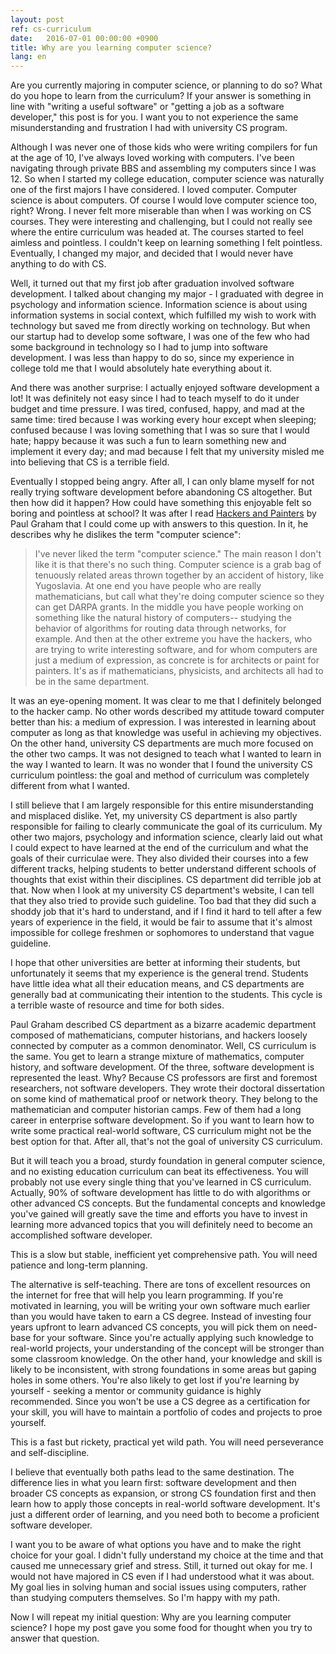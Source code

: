 ```yaml
---
layout: post
ref: cs-curriculum
date:   2016-07-01 00:00:00 +0900
title: Why are you learning computer science? 
lang: en
---
```


Are you currently majoring in computer science, or planning to do so? What do you hope to learn from the curriculum? If your answer is something in line with "writing a useful software" or "getting a job as a software developer," this post is for you. I want you to not experience the same misunderstanding and frustration I had with university CS program.

Although I was never one of those kids who were writing compilers for fun at the age of 10, I've always loved working with computers. I've been navigating through private BBS and assembling my computers since I was 12. So when I started my college education, computer science was naturally one of the first majors I have considered. I loved computer. Computer science is about computers. Of course I would love computer science too, right? Wrong. I never felt more miserable than when I was working on CS courses. They were interesting and challenging, but I could not really see where the entire curriculum was headed at. The courses started to feel aimless and pointless. I couldn't keep on learning something I felt pointless. Eventually, I changed my major, and decided that I would never have anything to do with CS. 

Well, it turned out that my first job after graduation involved software development. I talked about changing my major - I graduated with degree in psychology and information science. Information science is about using information systems in social context, which fulfilled my wish to work with technology but saved me from directly working on technology. But when our startup had to develop some software, I was one of the few who had some background in technology so I had to jump into software development. I was less than happy to do so, since my experience in college told me that I would absolutely hate everything about it. 

And there was another surprise: I actually enjoyed software development a lot! It was definitely not easy since I had to teach myself to do it under budget and time pressure. I was tired, confused, happy, and mad at the same time: tired because I was working every hour except when sleeping; confused because I was loving something that I was so sure that I would hate; happy because it was such a fun to learn something new and implement it every day; and mad because I felt that my university misled me into believing that CS is a terrible field.

Eventually I stopped being angry. After all, I can only blame myself for not really trying software development before abandoning CS altogether. But then how did it happen? How could have something this enjoyable felt so boring and pointless at school? It was after I read <a href="www.paulgraham.com/hp.html">Hackers and Painters</a> by Paul Graham that I could come up with answers to this question. In it, he describes why he dislikes the term "computer science":

> I've never liked the term "computer science." The main reason I don't like it is that there's no such thing. Computer science is a grab bag of tenuously related areas thrown together by an accident of history, like Yugoslavia. At one end you have people who are really mathematicians, but call what they're doing computer science so they can get DARPA grants. In the middle you have people working on something like the natural history of computers-- studying the behavior of algorithms for routing data through networks, for example. And then at the other extreme you have the hackers, who are trying to write interesting software, and for whom computers are just a medium of expression, as concrete is for architects or paint for painters. It's as if mathematicians, physicists, and architects all had to be in the same department.

It was an eye-opening moment. It was clear to me that I definitely belonged to the hacker camp. No other words described my attitude toward computer better than his: a medium of expression. I was interested in learning about computer as long as that knowledge was useful in achieving my objectives. On the other hand, university CS departments are much more focused on the other two camps. It was not designed to teach what I wanted to learn in the way I wanted to learn. It was no wonder that I found the university CS curriculum pointless: the goal and method of curriculum was completely different from what I wanted.

I still believe that I am largely responsible for this entire misunderstanding and misplaced dislike. Yet, my university CS department is also partly responsible for failing to clearly communicate the goal of its curriculum. My other two majors, psychology and information science, clearly laid out what I could expect to have learned at the end of the curriculum and what the goals of their curriculae were. They also divided their courses into a few different tracks, helping students to better understand different schools of thoughts that exist within their disciplines. CS department did terrible job at that. Now when I look at my university CS department's website, I can tell that they also tried to provide such guideline. Too bad that they did such a shoddy job that it's hard to understand, and if I find it hard to tell after a few years of experience in the field, it would be fair to assume that it's almost impossible for college freshmen or sophomores to understand that vague guideline. 

I hope that other universities are better at informing their students, but unfortunately it seems that my experience is the general trend. Students have little idea what all their education means, and CS departments are generally bad at communicating their intention to the students. This cycle is a terrible waste of resource and time for both sides. 

Paul Graham described CS department as a bizarre academic department composed of mathematicians, computer historians, and hackers loosely connected by computer as a common denominator. Well, CS curriculum is the same. You get to learn a strange mixture of mathematics, computer history, and software development. Of the three, software development is represented the least. Why? Because CS professors are first and foremost researchers, not software developers. They wrote their doctoral dissertation on some kind of mathematical proof or network theory. They belong to the mathematician and computer historian camps. Few of them had a long career in enterprise software development. So if you want to learn how to write some practical real-world software, CS curriculum might not be the best option for that. After all, that's not the goal of university CS curriculum. 

But it will teach you a broad, sturdy foundation in general computer science, and no existing education curriculum can beat its effectiveness. You will probably not use every single thing that you've learned in CS curriculum. Actually, 90% of software development has little to do with algorithms or other advanced CS concepts. But the fundamental concepts and knowledge you've gained will greatly save the time and efforts you have to invest in learning more advanced topics that you will definitely need to become an accomplished software developer.

This is a slow but stable, inefficient yet comprehensive path. You will need patience and long-term planning.

The alternative is self-teaching. There are tons of excellent resources on the internet for free that will help you learn programming. If you're motivated in learning, you will be writing your own software much earlier than you would have taken to earn a CS degree. Instead of investing four years upfront to learn advanced CS concepts, you will pick them on need-base for your software. Since you're actually applying such knowledge to real-world projects, your understanding of the concept will be stronger than some classroom knowledge. On the other hand, your knowledge and skill is likely to be inconsistent, with strong foundations in some areas but gaping holes in some others. You're also likely to get lost if you're learning by yourself - seeking a mentor or community guidance is highly recommended. Since you won't be use a CS degree as a certification for your skill, you will have to maintain a portfolio of codes and projects to proe yourself.

This is a fast but rickety, practical yet wild path. You will need perseverance and self-discipline.

I believe that eventually both paths lead to the same destination. The difference lies in what you learn first: software development and then broader CS concepts as expansion, or strong CS foundation first and then learn how to apply those concepts in real-world software development. It's just a different order of learning, and you need both to become a proficient software developer. 

I want you to be aware of what options you have and to make the right choice for your goal. I didn't fully understand my choice at the time and that caused me unnecessary grief and stress. Still, it turned out okay for me. I would not have majored in CS even if I had understood what it was about. My goal lies in solving human and social issues using computers, rather than studying computers themselves. So I'm happy with my path.

Now I will repeat my initial question: Why are you learning computer science? I hope my post gave you some food for thought when you try to answer that question.
